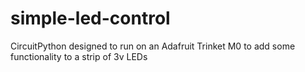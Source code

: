 # simple-led-control
CircuitPython designed to run on an Adafruit Trinket M0 to add some functionality to a strip of 3v LEDs
